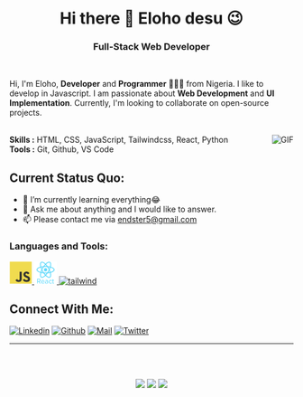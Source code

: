 <h1 align="center">Hi there 👋 Eloho desu 😉</h1>
<h3 align="center">Full-Stack Web Developer</h3>

</br>


Hi, I'm Eloho, **Developer** and **Programmer** 👨🏻‍💻 from Nigeria. I like to develop in Javascript. I am passionate about **Web Development** and **UI Implementation**. Currently, I'm looking to collaborate on open-source projects.
</br>
</br>


<img align="right" alt="GIF" src="https://media.giphy.com/media/iIqmM5tTjmpOB9mpbn/giphy.gif"/>

**Skills :** HTML, CSS, JavaScript, Tailwindcss, React, Python
</br>
**Tools :** Git, Github, VS Code

**Current Status Quo:**
----

* 🌱 I’m currently learning everything😂 
* 💬 Ask me about anything and I would like to answer.
* 📫 Please contact me via endster5@gmail.com

<h3 align="left">Languages and Tools:</h3>
<p align="left"> <a href="https://developer.mozilla.org/en-US/docs/Web/JavaScript" target="_blank" rel="noreferrer"> <img src="https://raw.githubusercontent.com/devicons/devicon/master/icons/javascript/javascript-original.svg" alt="javascript" width="40" height="40"/> </a> <a href="https://reactjs.org/" target="_blank" rel="noreferrer"> <img src="https://raw.githubusercontent.com/devicons/devicon/master/icons/react/react-original-wordmark.svg" alt="react" width="40" height="40"/> </a> <a href="https://tailwindcss.com/" target="_blank" rel="noreferrer"> <img src="https://www.vectorlogo.zone/logos/tailwindcss/tailwindcss-icon.svg" alt="tailwind" width="40" height="40"/> </a>  </p>




<h2 align="left">Connect With Me:</h2>


[![Linkedin](https://img.shields.io/badge/LinkedIn-0077B5?style=for-the-badge&logo=linkedin&logoColor=white)](https://www.linkedin.com/in/eloho-anine/)
[![Github](https://img.shields.io/badge/GitHub-100000?style=for-the-badge&logo=github&logoColor=white)](https://github.com/taikyu)
[![Mail](https://img.shields.io/badge/Gmail-D14836?style=for-the-badge&logo=gmail&logoColor=white)](mailto:endster5@gmail.com)
[![Twitter](https://img.shields.io/badge/Twitter-1DA1F2?style=for-the-badge&logo=twitter&logoColor=white)](https://twitter.com/Ell_Senpai) 



-----


 <br>
 <br>
 <p align="center">
  <img height="150" src="https://github-readme-stats.vercel.app/api/top-langs/?username=taikyu&layout=compact&hide=html&theme=dracula"/>
 
  
  <img height="150" src="https://github-readme-stats.vercel.app/api?username=taikyu&count_private=true&show_icons=true&theme=dracula&include_all_commits=true"/>


  <img height="150" src="https://github-readme-streak-stats.herokuapp.com/?user=taikyu&layout=compact&hide=html&theme=dracula" />
  </P>





<!--
**Taikyu/Taikyu** is a ✨ _special_ ✨ repository because its `README.md` (this file) appears on your GitHub profile.

Here are some ideas to get you started:

- 🔭 I’m currently working on ...
- 🌱 I’m currently learning ...
- 👯 I’m looking to collaborate on ...
- 🤔 I’m looking for help with ...
- 💬 Ask me about ...
- 📫 How to reach me: ...
- 😄 Pronouns: ...
- ⚡ Fun fact: ...
-->
